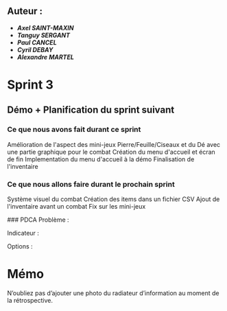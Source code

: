 ## Auteur :
- ***Axel SAINT-MAXIN***
- ***Tanguy SERGANT***
- ***Paul CANCEL***
- ***Cyril DEBAY***
- ***Alexandre MARTEL***

# Sprint 3

## Démo + Planification du sprint suivant

### Ce que nous avons fait durant ce sprint
Amélioration de l'aspect des mini-jeux Pierre/Feuille/Ciseaux et du Dé avec une partie graphique pour le combat
Création du menu d'accueil et écran de fin
Implementation du menu d'accueil à la démo
Finalisation de l'inventaire

### Ce que nous allons faire durant le prochain sprint
Système visuel du combat
Création des items dans un fichier CSV
Ajout de l'inventaire avant un combat
Fix sur les mini-jeux

### PDCA
Problème : 


Indicateur :


Options :


# Mémo
N’oubliez pas d’ajouter une photo du radiateur d’information au moment de la rétrospective.



